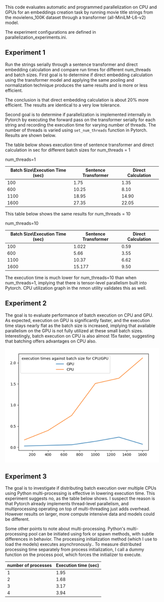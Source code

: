This code evaluates automatic and programmed parallelization on CPU and GPUs for an embeddings creation task by running movie title strings from the movielens_100K dataset through a transformer (all-MiniLM-L6-v2) model.

The experiment configurations are defined in parallelization_experiments.ini.

## Experiment 1
 Run the strings serially through a sentence transformer and direct embedding calculation and compare
 run times for different num_threads and batch sizes. First goal is to determine if direct embedding calculation using the transformer model and applying the same pooling and normalization technique produces the same results and is more or less efficient. 
 
The conclusion is that direct embedding calculation is about 20% more efficient. The results are identical to a very low tolerance. 

Second goal is to determine if parallelization is implemented internally in Pytorch by executing the forward pass on the transformer serially for each string and recording the execution time for varying number of threads. The number of threads is varied using `set_num_threads` function in Pytorch. Results are shown below.

The table below shows execution time of sentence transformer and direct calculation in sec for different batch sizes for num_threads = 1

num_threads=1


|Batch Size\Execution Time (sec) | Sentence Transformer | Direct Calculation |
|---------------------------|----------------------|--------------------|
|            100            |         1.75         |        1.35        |
|            600            |        10.25         |        8.10        |
|            1100           |        18.95         |       14.90        |
|            1600           |        27.35         |       22.05        |


This table below shows the same results for num_threads = 10

num_threads=10

| Batch Size\Execution Time (sec) | Sentence Transformer | Direct Calculation |
|---------------------------|----------------------|--------------------|
|            100            |  1.022   | 0.59  |
|            600            |  5.66    | 3.55   |
|            1100           |  10.37   | 6.62  |
|            1600           |  15.177  | 9.50  |


The execution time is much lower for num_threads=10 than when num_threads=1, implying that there is tensor-level parallelism built into Pytorch. CPU utilization graph in the nmon utility validates this as well. 

## Experiment 2

The goal is to evaluate performance of batch execution on CPU and GPU. As expected, execution on GPU is significantly faster, and the execution time stays nearly flat as the batch size is increased, implying that available parallelism on the GPU is not fully utilized at these small batch sizes. Interestingly, batch execution on CPU is also almost 15x faster, suggesting that batching offers advantages on CPU also.

![img.png](img.png)

## Experiment 3

The goal is to investigate if distributing batch execution over multiple CPUs using Python multi-processing is effective in lowering execution time. This experiment suggests no, as the table below shows. I suspect the reason is that Pytorch already implements thread-level parallelism, and multiprocessing operating on top of multi-threading just adds overhead. However results on larger, more compute intensive data and models could be different. 

Some other points to note about multi-processing. Python's multi-processing pool can be initiated using fork or spawn methods, with subtle differences in behavior. The processing initialization method (which I use to load the models) executes asynchronously.. To measure distributed processing time separately from process initialization, I call a dummy function on the process pool, which forces the initializer to execute. 

| number of processes | Execution time (sec)| 
|---------------------------|----------------------|
| 1 | 1.95 | 
| 2| 1.68 | 
| 3 | 3.17 | 
| 4 | 3.94 | 




